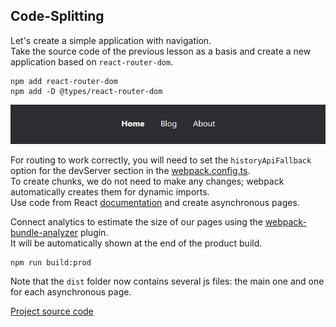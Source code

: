 ## Code-Splitting

Let's create a simple application with navigation.  
Take the source code of the previous lesson as a basis and create a new application based on `react-router-dom`.  
```
npm add react-router-dom
npm add -D @types/react-router-dom
```

![app.png](app.png)

For routing to work correctly, you will need to set the `historyApiFallback` option for the devServer section in the [webpack.config.ts](webpack.config.ts).  
To create chunks, we do not need to make any changes; webpack automatically creates them for dynamic imports.  
Use code from React [documentation](https://legacy.reactjs.org/docs/code-splitting.html) and create asynchronous pages.  


Connect analytics to estimate the size of our pages using the [webpack-bundle-analyzer](https://github.com/webpack-contrib/webpack-bundle-analyzer) plugin.  
It will be automatically shown at the end of the product build.  
```
npm run build:prod
```
Note that the `dist` folder now contains several js files: the main one and one for each asynchronous page.

[Project source code](./)
